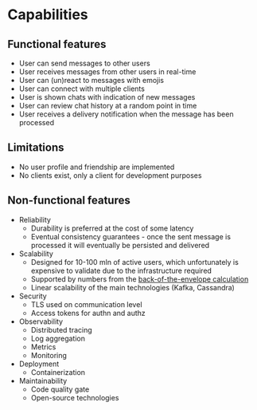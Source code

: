 # Capabilities

## Functional features

* User can send messages to other users
* User receives messages from other users in real-time
* User can (un)react to messages with emojis
* User can connect with multiple clients
* User is shown chats with indication of new messages
* User can review chat history at a random point in time 
* User receives a delivery notification when the message has been processed

## Limitations
* No user profile and friendship are implemented
* No clients exist, only a client for development purposes

## Non-functional features

* Reliability
  - Durability is preferred at the cost of some latency
  - Eventual consistency guarantees - once the sent message is processed it will eventually be persisted and delivered
* Scalability
  - Designed for 10-100 mln of active users, which unfortunately is expensive to validate due to the infrastructure required
  - Supported by numbers from the [back-of-the-envelope calculation](design-back-of-the-envelope.md)
  - Linear scalability of the main technologies (Kafka, Cassandra) 
* Security
  - TLS used on communication level
  - Access tokens for authn and authz
* Observability
  - Distributed tracing
  - Log aggregation
  - Metrics
  - Monitoring
* Deployment
  - Containerization
* Maintainability
  - Code quality gate
  - Open-source technologies
